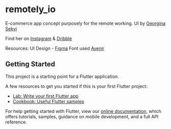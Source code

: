 # remotely_io

E-commerce app concept purposely for the remote working. UI by [Georgina Sekyi](https://linkedin.com/in/georgina-sekyi)

Find her on [Instagram](https://instagram.com/designbygeena)  & [Dribble](https://dribbble.com/designbygeena)

Resources:
UI Design - [Figma](https://www.figma.com/file/kSGaIbjEhTluduKTEcmuVL/Remotely-Store-UI-(Community)?node-id=3221%3A1773)
Font used [Avenir](https://en.wikipedia.org/wiki/Avenir_(typeface))
## Getting Started

This project is a starting point for a Flutter application.

A few resources to get you started if this is your first Flutter project:

- [Lab: Write your first Flutter app](https://flutter.dev/docs/get-started/codelab)
- [Cookbook: Useful Flutter samples](https://flutter.dev/docs/cookbook)

For help getting started with Flutter, view our
[online documentation](https://flutter.dev/docs), which offers tutorials,
samples, guidance on mobile development, and a full API reference.
